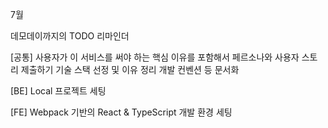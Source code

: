 7월 



데모데이까지의 TODO 리마인더

\[공통]
사용자가 이 서비스를 써야 하는 핵심 이유를 포함해서 페르소나와 사용자 스토리 제출하기
기술 스택 선정 및 이유 정리
개발 컨벤션 등 문서화

\[BE]
Local 프로젝트 세팅

\[FE]
Webpack 기반의 React & TypeScript 개발 환경 세팅